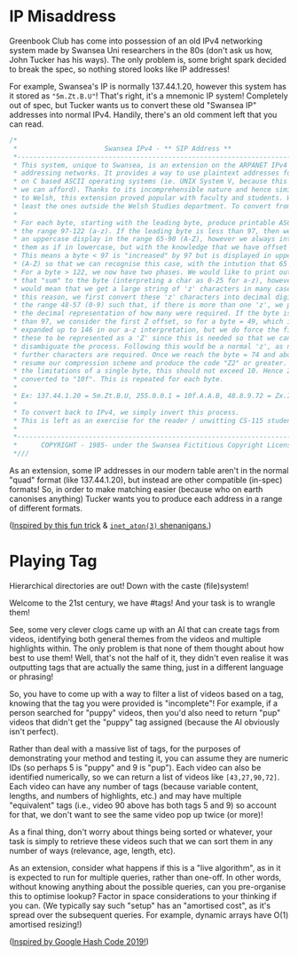 # IP Misaddress

Greenbook Club has come into possession of an old IPv4 networking system made by
Swansea Uni researchers in the 80s (don't ask us how, John Tucker has his ways).
The only problem is, some bright spark decided to break the spec, so nothing
stored looks like IP addresses!

For example, Swansea's IP is normally 137.44.1.20, however this system has it
stored as `"5m.Zt.B.U"`! That's right, it's a mnemonic IP system! Completely out
of spec, but Tucker wants us to convert these old "Swansea IP" addresses into
normal IPv4. Handily, there's an old comment left that you can read.

```c
/*                                                                            *\
 *                      Swansea IPv4 - ** SIP Address **                      *
 *----------------------------------------------------------------------------*
 * This system, unique to Swansea, is an extension on the ARPANET IPv4 way of *
 * addressing networks. It provides a way to use plaintext addresses for use  *
 * on C based ASCII operating systems (ie. UNIX System V, because this is all *
 * we can afford). Thanks to its incomprehensible nature and hence similarity *
 * to Welsh, this extension proved popular with faculty and students. Well at *
 * least the ones outside the Welsh Studies department. To convert from IPv4: *
 *                                                                            * 
 * For each byte, starting with the leading byte, produce printable ASCII in  *
 * the range 97-122 (a-z). If the leading byte is less than 97, then we use   *
 * an uppercase display in the range 65-90 (A-Z), however we always interpret *
 * them as if in lowercase, but with the knowledge that we have offset this.  *
 * This means a byte < 97 is "increased" by 97 but is displayed in uppercase  *
 * (A-Z) so that we can recognise this case, with the intution that 65 < 97.  *
 * For a byte > 122, we now have two phases. We would like to print out chars *
 * that "sum" to the byte (interpreting a char as 0-25 for a-z), however this *
 * would mean that we get a large string of 'z' characters in many cases. For *
 * this reason, we first convert these 'z' characters into decimal digits in  *
 * the range 48-57 (0-9) such that, if there is more than one 'z', we produce *
 * the decimal representation of how many were required. If the byte is lower *
 * than 97, we consider the first Z offset, so for a byte = 49, which is then *
 * expanded up to 146 in our a-z interpretation, but we do force the first of *
 * these to be represented as a 'Z' since this is needed so that we can now   *
 * disambiguate the process. Following this would be a normal 'z', as no      *
 * further characters are required. Once we reach the byte = 74 and above, we *
 * resume our compression scheme and produce the code "Z2" or greater. Due to *
 * the limitations of a single byte, this should not exceed 10. Hence 255 is  *
 * converted to "10f". This is repeated for each byte.                        *
 *                                                                            *
 * Ex: 137.44.1.20 = 5m.Zt.B.U, 255.0.0.1 = 10f.A.A.B, 48.8.9.72 = Zx.I.J.Z5t *
 *                                                                            *
 * To convert back to IPv4, we simply invert this process.                    *
 * This is left as an exercise for the reader / unwitting CS-115 student...   *
 *                                                                            *
 *----------------------------------------------------------------------------*
 *      COPYRIGHT - 1985- under the Swansea Fictitious Copyright License      *
 *///                                                                      \\\*
```

As an extension, some IP addresses in our modern table aren't in the normal
"quad" format (like 137.44.1.20), but instead are other compatible (in-spec)
formats! So, in order to make matching easier (because who on earth canonises
anything) Tucker wants you to produce each address in a range of different
formats.

([Inspired by this fun trick](https://lucb1e.com/randomprojects/php/funnip.php)
& [`inet_aton(3)` shenanigans.](https://www.netmeister.org/blog/inet_aton.html))


# Playing Tag

Hierarchical directories are out! Down with the caste (file)system!

Welcome to the 21st century, we have #tags! And your task is to wrangle them!

See, some very clever clogs came up with an AI that can create tags from videos,
identifying both general themes from the videos and multiple highlights within.
The only problem is that none of them thought about how best to use them! Well,
that's not the half of it, they didn't even realise it was outputting tags that
are actually the same thing, just in a different language or phrasing!

So, you have to come up with a way to filter a list of videos based on a tag,
knowing that the tag you were provided is "incomplete"! For example, if a person
searched for "puppy" videos, then you'd also need to return "pup" videos that
didn't get the "puppy" tag assigned (because the AI obviously isn't perfect).

Rather than deal with a massive list of tags, for the purposes of demonstrating
your method and testing it, you can assume they are numeric IDs (so perhaps 5 is
"puppy" and 9 is "pup"). Each video can also be identified numerically, so we
can return a list of videos like `[43,27,90,72]`. Each video can have any number
of tags (because variable content, lengths, and numbers of highlights, etc.) and
may have multiple "equivalent" tags (i.e., video 90 above has both tags 5 and 9)
so account for that, we don't want to see the same video pop up twice (or more)!

As a final thing, don't worry about things being sorted or whatever, your task
is simply to retrieve these videos such that we can sort them in any number of
ways (relevance, age, length, etc).

As an extension, consider what happens if this is a "live algorithm", as in it
is expected to run for multiple queries, rather than one-off. In other words,
without knowing anything about the possible queries, can you pre-organise this
to optimise lookup? Factor in space considerations to your thinking if you can.
(We typically say such "setup" has an "amortised cost", as it's spread over the
subsequent queries. For example, dynamic arrays have O(1) amortised resizing!)

([Inspired by Google Hash Code 2019!](https://codingcompetitions.withgoogle.com/hashcode/archive))

